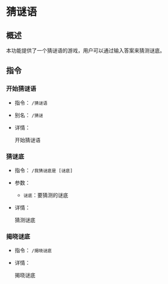# 猜谜语

## 概述

本功能提供了一个猜谜语的游戏，用户可以通过输入答案来猜测谜底。

## 指令

### 开始猜谜语

- 指令： `/猜谜语`

- 别名： `/猜谜`

- 详情：

  开始猜谜语

### 猜谜底

- 指令： `/我猜谜底是 [谜底]`

- 参数：

  - `谜底`：要猜测的谜底

- 详情：

  猜测谜底

### 揭晓谜底

- 指令： `/揭晓谜底`

- 详情：

  揭晓谜底
